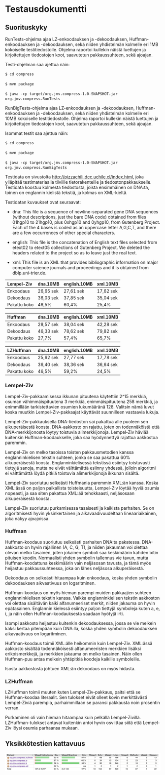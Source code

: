 # Testausdokumentti

## Suorituskyky

RunTests-ohjelma ajaa LZ-enkoodauksen ja -dekoodauksen,
Huffman-enkoodauksen ja -dekoodauksen, sekä niiden yhdistelmän
kolmelle eri 1MB kokoiselle testitiedostolle. Ohjelma raportoi
kullekin näistä luettujen ja kirjoitettujen tiedostojen koot,
saavutetun pakkaussuhteen, sekä ajoajan.

Testi-ohjelman saa ajettua näin:

	$ cd compress

	$ mvn package

	$ java -cp target/org.jmv.compress-1.0-SNAPSHOT.jar org.jmv.compress.RunTests

RunBigTests-ohjelma ajaa LZ-enkoodauksen ja -dekoodauksen,
Huffman-enkoodauksen ja -dekoodauksen, sekä niiden yhdistelmän
kolmelle eri 10MB kokoiselle testitiedostolle. Ohjelma raportoi
kullekin näistä luettujen ja kirjoitettujen tiedostojen koot,
saavutetun pakkaussuhteen, sekä ajoajan.

Isommat testit saa ajettua näin:

	$ cd compress

	$ mvn package

	$ java -cp target/org.jmv.compress-1.0-SNAPSHOT.jar org.jmv.compress.RunBigTests

Testidata on sivustolta
<http://pizzachili.dcc.uchile.cl/index.html>, joka ylläpitää
testimateriaalia tiiviille tietorakenteille ja tiedostonpakkaukselle.
Testidata koostuu kolmesta tiedostosta, joista ensimmäinen on
DNA:ta, toinen on englannin kielistä tekstiä, ja kolmas on XML-kieltä.

Testidatan kuvaukset ovat seuraavat:

- dna: This file is a sequence of newline-separated gene DNA sequences
  (without descriptions, just the bare DNA code) obtained from files
  01hgp10 to 21hgp10, plus 0xhgp10 and 0yhgp10, from Gutenberg
  Project. Each of the 4 bases is coded as an uppercase letter
  A,G,C,T, and there are a few occurrences of other special
  characters.


- english: This file is the concatenation of English text files
  selected from etext02 to etext05 collections of Gutenberg Project.
  We deleted the headers related to the project so as to leave just
  the real text.


- xml: This file is an XML that provides bibliographic information on
  major computer science journals and proceedings and it is obtained
  from dblp.uni-trier.de.


| Lempel-Ziv   | dna.10MB  | english.10MB | xml.10MB  |
|:-------------|:----------|:-------------|:----------|
| Enkoodaus    | 26,65 sek | 27,61 sek    | 17,62 sek |
| Dekoodaus    | 36,03 sek | 37,85 sek    | 35,04 sek |
| Pakattu koko | 46,5%     | 60,4%        | 25,4%     |


| Huffman      | dna.10MB  | english.10MB | xml.10MB  |
|:-------------|:----------|:-------------|:----------|
| Enkoodaus    | 28,57 sek | 38,04 sek    | 42,28 sek |
| Dekoodaus    | 46,33 sek | 78,62 sek    | 79,82 sek |
| Pakattu koko | 27,7%     | 57,4%        | 65,7%     |


| LZHuffman    | dna.10MB  | english.10MB | xml.10MB  |
|:-------------|:----------|:-------------|:----------|
| Enkoodaus    | 25,62 sek | 27,77 sek    | 17,78 sek |
| Dekoodaus    | 36,40 sek | 38,36 sek    | 36,64 sek |
| Pakattu koko | 46,5%     | 59,2%        | 24,5%     |

### Lempel-Ziv

Lempel-Ziv-pakkaamisessa ikkunan pituutena käytettiin 2^15 merkkiä,
osuman vähimmäispituutena 3 merkkiä, enimmäispituutena 258 merkkiä, ja
enimmillään tarkistettavien osumien lukumääränä 128. Valitsin nämä
luvut koska muutkin Lempel-Ziv-pakkaajat käyttävät suunnilleen
vastaavia lukuja.

Lempel-Ziv-pakkauksella DNA-tiedoston sai pakattua alle puoleen sen
alkuperäisestä koosta. DNA-aakkosto on rajattu, joten on todennäköistä
että DNA-merkkijonosta löytyy toistuvia alimerkkijonoja. Lempel-Ziv
häviää kuitenkin Huffman-koodaukselle, joka saa hyödynnettyä rajattua
aakkostoa paremmin.

Lempel-Ziv on melko tasoissa toisten pakkausmetodien kanssa
englanninkielisen tekstin suhteen, jonka se saa pakattua 60%
alkuperäisestä koosta. Englanninkielisessä tekstissä esiintyy
toistuvasti tiettyjä sanoja, mutta ne eivät välttämättä esiinny
yhdessä, jolloin algoritmi ei välttämättä löydä pitkiä toistuvia
alimerkkijonoja ikkunan sisältä.

Lempel-Ziv suoriutuu selkeästi Huffmania paremmin XML:än kanssa. Koska
XML:ässä on paljon paikallista toisteisuutta, Lempel-Ziv löytää hyviä
osumia nopeasti, ja saa siten pakattua XML:ää tehokkaasti, neljäsosaan
alkuperäisestä koosta.

Lempel-Ziv suoriutuu purkamisessa tasaisesti ja kaikista parhaiten. Se
on algoritmisesti hyvin yksinkertainen ja aikavaadivuudeltaan
lineaariaikainen, joka näkyy ajoajoissa.


### Huffman

Huffman-koodaus suoriutuu selkeästi parhaiten DNA:ta pakatessa.
DNA-aakkosto on hyvin rajallinen (A, C, G, T), ja niiden jakauman voi
olettaa olevan melko tasainen, joten jokainen symboli saa keskimäärin
kahden bitin pituisen koodin. Normaalisti yhden symbolin tallennus vie
tavun, mutta Huffman-koodattuna keskimäärin vain neljäsosan tavusta,
ja tämä myös heijastuu pakkaussuhteessa, joka on lähes neljäsosa
alkuperäisestä.

Dekoodaus on selkeästi hitaampaa kuin enkoodaus, koska yhden symbolin
dekoodauksen aikvaativuus on logaritminen.

Huffman-koodaus on myös hieman parempi muiden pakkaajien suhteen
englanninkielisen tekstin kanssa. Vaikka englanninkielisen tekstin
aakkoston voi olettaa sisältävän kaiki alfanumeeriset merkit, niiden
jakauma on hyvin epätasainen. Englannin kielessä esiintyy paljon
tiettyjä symboleja kuten a, e, i, ja näin ollen Huffman-koodauksesta
saadaan hyötyjä irti.

Isompi aakkosto heijastuu kuitenkin dekoodauksessa, jossa se vie
melkein kaksi kertaa pitempään kuin DNA:lla, koska yhden symbolin
dekoodauksen aikavaativuus on logaritminen.

Huffman-koodaus toimii XML:älle heikommin kuin Lempel-Ziv. XML:ässä
aakkosto sisältää todennäköisesti alfanumeeristen merkkien lisäksi
erikoismerkkejä, ja merkkien jakauma on melko tasainen. Näin ollen
Huffman-puu antaa melkein yhtäpitkiä koodeja kaikille symboleille.

Isosta aakkostosta johtuen XML:än dekoodaus on myös hidasta.

### LZHuffman

LZHuffman toimii muuten kuten Lempel-Ziv-pakkaus, paitsi että se
Huffman-koodaa literaalit. Sen tulokset eivät olleet kovin
merkittävästi Lempel-Ziviä parempia, parhaimmillaan se paransi
pakkausta noin prosentin verran.

Purkaminen oli vain hieman hitaampaa kuin pelkällä Lempel-Zivillä.
LZHuffman-tulokset antavat kuitenkin antoi hyvin osviittaa siitä että
Lempel-Ziv löysi osumia parhaansa mukaan.


## Yksikkötestien kattavuus

![Kattavuusraportti](./kattavuus.png)
